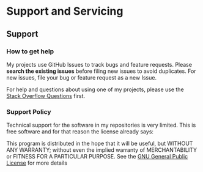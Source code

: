 # Support and Servicing

## Support

### How to get help

My projects use GitHub Issues to track bugs and feature requests. Please **search the existing issues** before filing new issues to avoid duplicates. For new issues, file your bug or feature request as a new Issue.

For help and questions about using one of my projects, please use the [Stack Overflow Questions](https://stackoverflow.com/questions/) first.

### Support Policy

Technical support for the software in my repositories is very limited. This is free software and for that reason the license already says:

This program is distributed in the hope that it will be useful,
    but WITHOUT ANY WARRANTY; without even the implied warranty of
    MERCHANTABILITY or FITNESS FOR A PARTICULAR PURPOSE.  See the
    [GNU General Public License](LICENSE.md) for more details
